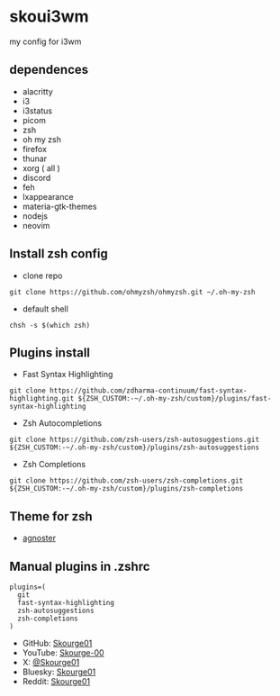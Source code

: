 # skoui3wm
my config for i3wm 

## dependences
- alacritty
- i3
- i3status
- picom
- zsh
- oh my zsh
- firefox
- thunar
- xorg ( all )
- discord 
- feh 
- lxappearance 
- materia-gtk-themes 
- nodejs
- neovim 
## Install zsh config 
- clone repo 
```
git clone https://github.com/ohmyzsh/ohmyzsh.git ~/.oh-my-zsh
```
- default shell 
```
chsh -s $(which zsh)
```
##  Plugins install
- Fast Syntax Highlighting
```
git clone https://github.com/zdharma-continuum/fast-syntax-highlighting.git ${ZSH_CUSTOM:-~/.oh-my-zsh/custom}/plugins/fast-syntax-highlighting
```
- Zsh Autocompletions
```
git clone https://github.com/zsh-users/zsh-autosuggestions.git ${ZSH_CUSTOM:-~/.oh-my-zsh/custom}/plugins/zsh-autosuggestions
```
- Zsh Completions
```
git clone https://github.com/zsh-users/zsh-completions.git ${ZSH_CUSTOM:-~/.oh-my-zsh/custom}/plugins/zsh-completions
```
## Theme for zsh 
- [agnoster](https://github.com/ohmyzsh/ohmyzsh/wiki/themes)
## Manual plugins in .zshrc 
```
plugins=(
  git
  fast-syntax-highlighting
  zsh-autosuggestions
  zsh-completions
)

```
- GitHub: [Skourge01](https://github.com/Skourge01)
- YouTube: [Skourge-00](https://www.youtube.com/@Skourge-00)
- X: [@Skourge01](https://x.com/Skourge01)
- Bluesky: [Skourge01](https://bsky.app/)
- Reddit: [Skourge01](https://www.reddit.com/u/Skourge01/s/ZqGtT4nwF2)
